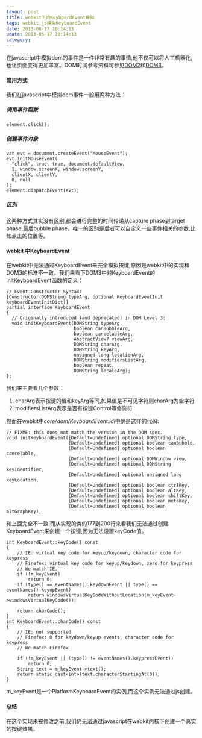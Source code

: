 ```yaml
---
layout: post
title: webkit下的KeyboardEvent模拟
tags: webkit,js模拟KeyboardEvent
date: 2013-06-17 10:14:13
udate: 2013-06-17 10:14:13
category: 
---
```

[dom2]: http://www.w3.org/TR/DOM-Level-2-Events/ "DOM2 EVENT SPEC"
[dom3]: http://www.w3.org/TR/DOM-Level-3-Events/ "DOM3 EVENT SPEC"

在javascript中模拟dom的事件是一件非常有趣的事情,他不仅可以将人工机器化,也让页面变得更加丰富。DOM时间参考资料可参见[DOM2][dom2]和[DOM3][dom3]。   
  
#### 常用方式
我们在javascript中模拟dom事件一般用两种方法：  

##### 调用事件函数

    element.click();

##### 创建事件对象

    var evt = document.createEvent("MouseEvent");
    evt.initMouseEvent(
      "click", true, true, document.defaultView,
      1, window.screenX, window.screenY,
      clientX, clientY,
      0, null
    );
    element.dispatchEvent(evt);

##### 区别
这两种方式其实没有区别,都会进行完整的时间传递从capture phase到target phase,最后bubble phase。唯一的区别是后者可以自定义一些事件相关的参数,比如点击的位置等。  
  
#### webkit 中KeyboardEvent
在webkit中无法通过KeyboardEvent来完全模拟按键,原因是webkit中的实现和DOM3的标准不一致。我们来看下DOM3中对KeyboardEvent的initKeyboardEvent函数的定义：  

    // Event Constructor Syntax:
    [Constructor(DOMString typeArg, optional KeyboardEventInit keyboardEventInitDict)]
    partial interface KeyboardEvent
    {
      // Originally introduced (and deprecated) in DOM Level 3:
      void initKeyboardEvent(DOMString typeArg,
                             boolean canBubbleArg,
                             boolean cancelableArg,
                             AbstractView? viewArg,
                             DOMString charArg,
                             DOMString keyArg,
                             unsigned long locationArg,
                             DOMString modifiersListArg,
                             boolean repeat,
                             DOMString localeArg);
    };
  
我们来主要看几个参数：  
1. charArg表示按键的值和keyArg等同,如果值是不可见字符则charArg为空字符
2. modifiersListArg表示是否有按键Control等修饰符
  
然而在webkit中*core/dom/KeyboardEvent.idl*中确是这样的代码:

    // FIXME: this does not match the version in the DOM spec.
    void initKeyboardEvent([Default=Undefined] optional DOMString type, 
                           [Default=Undefined] optional boolean canBubble, 
                           [Default=Undefined] optional boolean cancelable, 
                           [Default=Undefined] optional DOMWindow view, 
                           [Default=Undefined] optional DOMString keyIdentifier,
                           [Default=Undefined] optional unsigned long keyLocation,
                           [Default=Undefined] optional boolean ctrlKey,
                           [Default=Undefined] optional boolean altKey,
                           [Default=Undefined] optional boolean shiftKey,
                           [Default=Undefined] optional boolean metaKey,
                           [Default=Undefined] optional boolean altGraphKey);
  
和上面完全不一致,而从实现的类的177到200行来看我们无法通过创建KeyboardEvent来创建一个按键,因为无法设置keyCode值。

    int KeyboardEvent::keyCode() const
    {
        // IE: virtual key code for keyup/keydown, character code for keypress
        // Firefox: virtual key code for keyup/keydown, zero for keypress
        // We match IE.
        if (!m_keyEvent)
            return 0;
        if (type() == eventNames().keydownEvent || type() == eventNames().keyupEvent)
            return windowsVirtualKeyCodeWithoutLocation(m_keyEvent->windowsVirtualKeyCode());

        return charCode();
    }
    int KeyboardEvent::charCode() const
    {
        // IE: not supported
        // Firefox: 0 for keydown/keyup events, character code for keypress
        // We match Firefox

        if (!m_keyEvent || (type() != eventNames().keypressEvent))
            return 0;
        String text = m_keyEvent->text();
        return static_cast<int>(text.characterStartingAt(0));
    }

m_keyEvent是一个PlatformKeyboardEvent的实例,而这个实例无法通过js创建。  
  
#### 总结
在这个实现未被修改之前,我们仍无法通过javascript在webkit内核下创建一个真实的按键效果。

